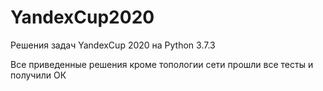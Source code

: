 # YandexCup2020
Решения задач YandexCup 2020 на Python 3.7.3

Все приведенные решения кроме топологии сети прошли все тесты и получили ОК

